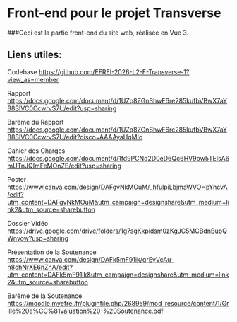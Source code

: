 # Front-end pour le projet Transverse

###Ceci est la partie front-end du site web, réalisée en Vue 3.

## Liens utiles:

Codebase
https://github.com/EFREI-2026-L2-F-Transverse-1?view_as=member

Rapport
https://docs.google.com/document/d/1UZq8ZGnShwF6re285kufbVBwX7aY88SIVC0CcwrvS7U/edit?usp=sharing

Barême du Rapport
https://docs.google.com/document/d/1UZq8ZGnShwF6re285kufbVBwX7aY88SIVC0CcwrvS7U/edit?disco=AAAAyaHqMIo

Cahier des Charges
https://docs.google.com/document/d/1fd9PCNd2D0eD6Qc6HV9ow5TElsA6mUTnJQImFeMOnZE/edit?usp=sharing

Poster
https://www.canva.com/design/DAFgvNkMOuM/_hfulpiLbjmaWVOHpYncvA/edit?utm_content=DAFgvNkMOuM&utm_campaign=designshare&utm_medium=link2&utm_source=sharebutton

Dossier Vidéo
https://drive.google.com/drive/folders/1g7sgKkpidsm0zKgJC5MCBdnBupQWnyow?usp=sharing

Présentation de la Soutenance
https://www.canva.com/design/DAFk5mF91ik/qrEyVcAu-n8chNrXE6nZnA/edit?utm_content=DAFk5mF91ik&utm_campaign=designshare&utm_medium=link2&utm_source=sharebutton

Barême de la Soutenance
https://moodle.myefrei.fr/pluginfile.php/268959/mod_resource/content/1/Grille%20e%CC%81valuation%20-%20Soutenance.pdf 

